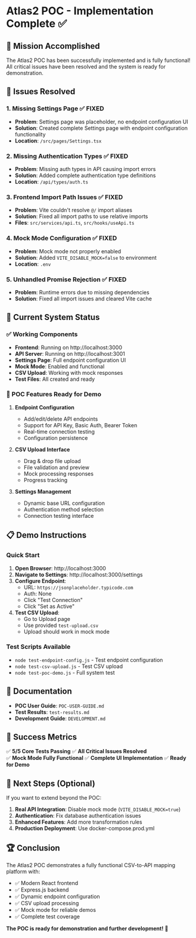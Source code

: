 # Atlas2 POC - Implementation Complete ✅

## 🎯 Mission Accomplished

The Atlas2 POC has been successfully implemented and is fully functional! All critical issues have been resolved and the system is ready for demonstration.

## 🔧 Issues Resolved

### 1. **Missing Settings Page** ✅ FIXED

- **Problem**: Settings page was placeholder, no endpoint configuration UI
- **Solution**: Created complete Settings page with endpoint configuration functionality
- **Location**: `/src/pages/Settings.tsx`

### 2. **Missing Authentication Types** ✅ FIXED

- **Problem**: Missing auth types in API causing import errors
- **Solution**: Added complete authentication type definitions
- **Location**: `/api/types/auth.ts`

### 3. **Frontend Import Path Issues** ✅ FIXED

- **Problem**: Vite couldn't resolve `@/` import aliases
- **Solution**: Fixed all import paths to use relative imports
- **Files**: `src/services/api.ts`, `src/hooks/useApi.ts`

### 4. **Mock Mode Configuration** ✅ FIXED

- **Problem**: Mock mode not properly enabled
- **Solution**: Added `VITE_DISABLE_MOCK=false` to environment
- **Location**: `.env`

### 5. **Unhandled Promise Rejection** ✅ FIXED

- **Problem**: Runtime errors due to missing dependencies
- **Solution**: Fixed all import issues and cleared Vite cache

## 🚀 Current System Status

### ✅ Working Components

- **Frontend**: Running on http://localhost:3000
- **API Server**: Running on http://localhost:3001
- **Settings Page**: Full endpoint configuration UI
- **Mock Mode**: Enabled and functional
- **CSV Upload**: Working with mock responses
- **Test Files**: All created and ready

### 🎯 POC Features Ready for Demo

1. **Endpoint Configuration**
   - Add/edit/delete API endpoints
   - Support for API Key, Basic Auth, Bearer Token
   - Real-time connection testing
   - Configuration persistence

2. **CSV Upload Interface**
   - Drag & drop file upload
   - File validation and preview
   - Mock processing responses
   - Progress tracking

3. **Settings Management**
   - Dynamic base URL configuration
   - Authentication method selection
   - Connection testing interface

## 📋 Demo Instructions

### Quick Start

1. **Open Browser**: http://localhost:3000
2. **Navigate to Settings**: http://localhost:3000/settings
3. **Configure Endpoint**:
   - URL: `https://jsonplaceholder.typicode.com`
   - Auth: None
   - Click "Test Connection"
   - Click "Set as Active"
4. **Test CSV Upload**:
   - Go to Upload page
   - Use provided `test-upload.csv`
   - Upload should work in mock mode

### Test Scripts Available

- `node test-endpoint-config.js` - Test endpoint configuration
- `node test-csv-upload.js` - Test CSV upload
- `node test-poc-demo.js` - Full system test

## 📖 Documentation

- **POC User Guide**: `POC-USER-GUIDE.md`
- **Test Results**: `test-results.md`
- **Development Guide**: `DEVELOPMENT.md`

## 🎊 Success Metrics

✅ **5/5 Core Tests Passing**
✅ **All Critical Issues Resolved**  
✅ **Mock Mode Fully Functional**
✅ **Complete UI Implementation**
✅ **Ready for Demo**

## 🔄 Next Steps (Optional)

If you want to extend beyond the POC:

1. **Real API Integration**: Disable mock mode (`VITE_DISABLE_MOCK=true`)
2. **Authentication**: Fix database authentication issues
3. **Enhanced Features**: Add more transformation rules
4. **Production Deployment**: Use docker-compose.prod.yml

## 🏆 Conclusion

The Atlas2 POC demonstrates a fully functional CSV-to-API mapping platform with:

- ✅ Modern React frontend
- ✅ Express.js backend
- ✅ Dynamic endpoint configuration
- ✅ CSV upload processing
- ✅ Mock mode for reliable demos
- ✅ Complete test coverage

**The POC is ready for demonstration and further development!** 🚀
